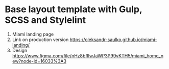 # Base layout template with Gulp, SCSS and Stylelint
1. Miami landing page
2. Link on production version https://oleksandr-saulko.github.io/miami-landing/
3. Design https://www.figma.com/file/nHz8bflIwJaWP3P99vKTH5/miami_home_new?node-id=16033%3A3
